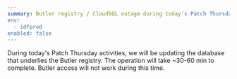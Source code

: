```yaml
---
summary: Butler registry / CloudSQL outage during today's Patch Thursday  ->
env:
  - idfprod
enabled: false
---
```


During today's Patch Thursday activities, we will be updating the database that underlies the Butler registry.
The operation will take ~30-60 min to complete. Butler access will not work during this time. 
